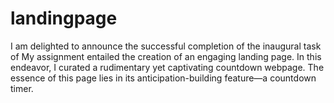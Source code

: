 # landingpage
I am delighted to announce the successful completion of the inaugural task of My assignment entailed the creation of an engaging landing page.   In this endeavor, I curated a rudimentary yet captivating countdown webpage. The essence of this page lies in its anticipation-building feature—a countdown timer.
